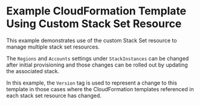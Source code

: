 # Example CloudFormation Template Using Custom Stack Set Resource

This example demonstrates use of the custom Stack Set resource to manage multiple stack set resources.

The `Regions` and `Accounts` settings under `StackInstances` can be changed after initial provisioning and those changes can be rolled out by updating the associated stack.

In this example, the `Version` tag is used to represent a change to this template in those cases where the CloudFormation templates referenced in each stack set resource has changed.